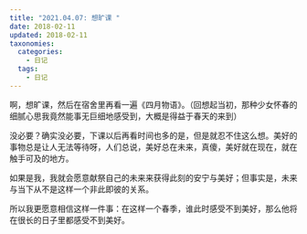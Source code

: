 ```yaml
---
title: "2021.04.07: 想旷课 "
date: 2018-02-11
updated: 2018-02-11
taxonomies:
  categories:
    - 日记
  tags:
    - 日记
---
```



 啊，想旷课，然后在宿舍里再看一遍《四月物语》。（回想起当初，那种少女怀春的细腻心思我竟然能事无巨细地感受到，大概是得益于春天的来到）

没必要？确实没必要，下课以后再看时间也多的是，但是就忍不住这么想。美好的事物总是让人无法等待呀，人们总说，美好总在未来，真傻，美好就在现在，就在触手可及的地方。

如果是我，我就会愿意献祭自己的未来来获得此刻的安宁与美好；但事实是，未来与当下从不是这样一个非此即彼的关系。

所以我更愿意相信这样一件事：在这样一个春季，谁此时感受不到美好，那么他将在很长的日子里都感受不到美好。